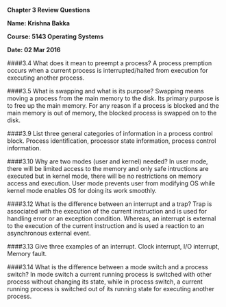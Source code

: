 **Chapter 3 Review Questions**

**Name: Krishna Bakka**

**Course: 5143 Operating Systems**

**Date: 02 Mar 2016**




####3.4 What does it mean to preempt a process?
A process premption occurs when a current process is interrupted/halted from execution for executing another process.

####3.5 What is swapping and what is its purpose?
Swapping means moving a process from the main memory to the disk. Its primary purpose is to free up the main memory. For any reason if a process is blocked and the main memory is out of memory, the blocked process is swapped on to the disk.

####3.9 List three general categories of information in a process control block.
Process identification, processor state information, process control information.

####3.10 Why are two modes (user and kernel) needed?
In user mode, there will be limited access to the memory and only safe intructions are executed but in kernel mode, there will be no restrictions on memory access and execution. User mode prevents user from modifying OS while kernel mode enables OS for doing its work smoothly.

####3.12 What is the difference between an interrupt and a trap?
Trap is associated with the execution of the current instruction and is used for handling error or an exception condition. Whereas, an interrupt is external to the execution of the current instruction and is used a reaction to an asynchronous external event.

####3.13 Give three examples of an interrupt.
Clock interrupt, I/O interrupt, Memory fault.

####3.14 What is the difference between a mode switch and a process switch?
In mode switch a current running process is switched with other process without changing its state, while in process switch, a current running process is switched out of its running state for executing another process.
